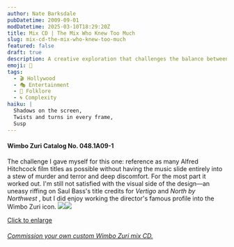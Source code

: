 ```yaml
---
author: Nate Barksdale
pubDatetime: 2009-09-01
modDatetime: 2025-03-10T18:29:20Z
title: Mix CD | The Mix Who Knew Too Much
slug: mix-cd-the-mix-who-knew-too-much
featured: false
draft: true
description: A creative exploration that challenges the balance between Alfred Hitchcock's cinematic themes and the musical landscape, while incorporating visual elements inspired by his iconic style.
emoji: 🎥
tags:
  - 🎬 Hollywood
  - 🎭 Entertainment
  - 📜 Folklore
  - 🌀 Complexity
haiku: |
  Shadows on the screen,  
  Twists and turns in every frame,  
  Susp
---
```


#### Wimbo Zuri Catalog No. 048.1A09-1

The challenge I gave myself for this one: reference as many Alfred Hitchcock film titles as possible without having the music slide entirely into a stew of murder and terror and deep discomfort. For the most part it worked out. I'm still not satisfied with the visual side of the design—an uneasy riffing on Saul Bass's title credits for _Vertigo_ and _North by Northwest_ , but I did enjoy working the director's famous profile into the Wimbo Zuri icon. [![](https://www.natebarksdale.com/wp-content/uploads/portfolio/hitchcock_260.jpg)](https://www.natebarksdale.com/wp-content/uploads/portfolio/hitchcock_530.jpg)[![](https://www.natebarksdale.com/wp-content/uploads/portfolio/hitchcock2_260.jpg)](https://www.natebarksdale.com/wp-content/uploads/portfolio/hitchcock2_530.jpg)

[Click to enlarge](https://www.natebarksdale.com/wp-content/uploads/portfolio/hitchcock_530.jpg)

###### [Commission your own custom Wimbo Zuri mix CD.](https://www.natebarksdale.com/?p=342)
